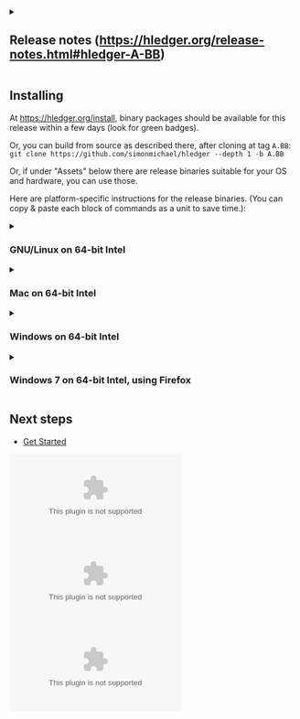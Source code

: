<details>
<summary>

## Release notes (https://hledger.org/release-notes.html#hledger-A-BB)

</summary>

<!-- release-notes.md section goes here -->

</details>

## Installing

At <https://hledger.org/install>, binary packages should be available for this release within a few days (look for green badges). 

Or, you can build from source as described there, after cloning at tag `A.BB`:
`git clone https://github.com/simonmichael/hledger --depth 1 -b A.BB`

Or, if under "Assets" below there are release binaries suitable for your OS and hardware, you can use those.
<!--
Note: release binaries have been updated:
- YYYY-MM-DD: description. [#NNNN](https://github.com/simonmichael/hledger/issues/NNNN)
-->
Here are platform-specific instructions for the release binaries.
(You can copy & paste each block of commands as a unit to save time.):

<details>
<summary>

### GNU/Linux on 64-bit Intel
</summary>
At the command line,

```
cd /usr/local/bin
curl -LOC- https://github.com/simonmichael/hledger/releases/download/A.BB/hledger-linux-x64.zip   # can rerun if interrupted
unzip hledger-linux-x64.zip; tar xvf hledger-linux-x64.tar; rm hledger-linux-x64.{zip,tar}        # github workaround, preserves permissions
cd -
hledger --version  # should show the new version
touch $HOME/.hledger.journal   # ensure a default journal file exists
```
</details>

<details>
<summary>

### Mac on 64-bit Intel
</summary>
In a terminal window,

```
cd /usr/local/bin
curl -LOC- https://github.com/simonmichael/hledger/releases/download/A.BB/hledger-mac-x64.zip
unzip hledger-mac-x64.zip; tar xvf hledger-mac-x64.tar; rm hledger-mac-x64.{zip,tar}              # github workaround, preserves permissions
open .
# for the hledger, hledger-ui, hledger-web icons: right-click, Open, confirm it's ok to run
cd -
hledger --version  # should show the new version
touch $HOME/.hledger.journal   # ensure a default journal file exists
```
</details>

<details>
<summary>

### Windows on 64-bit Intel
</summary>

In a powershell window (press Windows-r, type powershell, press enter),

Make a place to keep hledger binaries, and add it to your PATH; this makes running hledger easier. You only need to do this once, not for every release:
```
mkdir -force $HOME\bin >$null
$ENV:PATH += ";"+$HOME+"\bin"
[Environment]::SetEnvironmentVariable("Path", [Environment]::GetEnvironmentVariable("Path", [EnvironmentVariableTarget]::User)+";"+$HOME+"\bin", [EnvironmentVariableTarget]::User)
```
Download and install the release binaries:
```
cd $HOME\bin
curl https://github.com/simonmichael/hledger/releases/download/A.BB/hledger-windows-x64.zip -OutFile hledger-windows-x64.zip
Expand-Archive hledger-windows-x64.zip -DestinationPath .
rm hledger-windows-x64.zip
cd $HOME
hledger --version           # should show the new version
```
And ensure a default journal file exists:
```
out-file -append -encoding ascii $HOME/.hledger.journal
```

Problems:
- Starting hledger/hledger-web by double-clicking their icon won't work; run them from a cmd or powershell window instead.
</details>

<details>
<summary>

### Windows 7 on 64-bit Intel, using Firefox
</summary>

- click hledger-windows-x64.zip below
- choose Open with Windows Explorer, OK
- click Extract all files
- choose a destination folder - ideally one that appears in `echo %PATH%`, like `C:\Windows` (though that one will require administrator permission); otherwise, your home directory (`C:\Users\YOURNAME`)
- check "Show extracted files when complete"
- click Extract, wait for the destination folder to open
- find the hledger, hledger-web icons (if you extracted to `\Windows`, you'll need to scroll down)
- for each icon: double-click, uncheck "Always ask before opening this file", click Run
- close those Explorer windows
- open a command window (press Windows-r, type CMD, press enter)
- `hledger --version` should show the new version
- `echo # >> .hledger.journal` to ensure a default journal file exists. (Important: the doubled **>>** is needed to avoid overwriting existing data.)

Problems:
- Starting hledger by double-clicking its icon won't work because it needs arguments; run it from the command window instead.
- Starting hledger-web by double-clicking its icon may fail eg because Explorer's command window is too small;
  configure that to be larger, or run hledger-web from a command window instead.
- hledger or hledger-web may fail to run if there is not enough memory available.
</details>

## Next steps

- [Get Started](https://hledger.org/start.html)


<!--
## Updates
2022-06-05: linux-x64 binaries updated to run at normal speed. [#1867](https://github.com/simonmichael/hledger/issues/1867)
2022-06-08: windows-x64 binaries fixed. [#1869](https://github.com/simonmichael/hledger/issues/1869)
-->

![Downloads, linux-x64](https://img.shields.io/github/downloads/simonmichael/hledger/1.29.2/hledger-linux-x64.zip)\
![Downloads, mac-x64](https://img.shields.io/github/downloads/simonmichael/hledger/1.29.2/hledger-mac-x64.zip)\
![Downloads, windows-x64](https://img.shields.io/github/downloads/simonmichael/hledger/1.29.2/hledger-windows-x64.zip)
